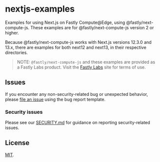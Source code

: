 # nextjs-examples
Examples for using Next.js on Fastly Compute@Edge, using @fastly/next-compute-js.
These examples are for @fastly/next-compute-js version 2 or higher.

Because @fastly/next-compute-js works with Next.js versions 12.3.0 and 13.x,
there are examples for both next12 and next13, in their respective directories.

> NOTE: `@fastly/next-compute-js` and these examples are provided as a Fastly Labs product. Visit the [Fastly Labs](https://www.fastlylabs.com/) site for terms of use.

## Issues

If you encounter any non-security-related bug or unexpected behavior, please [file an issue][bug]
using the bug report template.

[bug]: https://github.com/fastly/nextjs-examples/issues/new?labels=bug

### Security issues

Please see our [SECURITY.md](./SECURITY.md) for guidance on reporting security-related issues.

## License

[MIT](./LICENSE).
